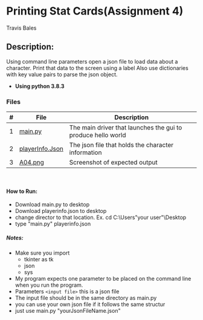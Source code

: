 # Printing Stat Cards(Assignment 4)
Travis Bales

## Description:
Using command line parameters open a json file to load data about a character. Print that data to the screen using a label
Also use dictionaries with key value pairs to parse the json object.
<br>
- **Using python 3.8.3**

### Files

|   #   | File            | Description                                        |
| :---: | --------------- | -------------------------------------------------- |
|1| [main.py](https://github.com/travisbales2304/4443-2D-PyGame-Bales/blob/master/Assignments/A04/Main.py) |The main driver that launches the gui to produce hello world|
|2|[playerInfo.Json](https://github.com/travisbales2304/4443-2D-PyGame-Bales/blob/master/Assignments/A04/playerInfo.json)| The json file that holds the character information|
|3|[A04.png](https://github.com/travisbales2304/4443-2D-PyGame-Bales/blob/master/Assignments/A04/A04.png)|Screenshot of expected output|

<br>

#### How to Run:
  - Download main.py to desktop
  - Download playerinfo.json to desktop
  - change director to that location. Ex. cd C:\Users\"your user"\Desktop
  - type "main.py" playerinfo.json
  
##### Notes:
  - Make sure you import
    - tkinter as tk
    - json
    - sys
  - My program expects one parameter to be placed on the command line when you run the program.
  - Parameters `<input file>` this is a json file
  - The input file should be in the same directory as main.py
  - you can use your own json file if it follows the same structur
  - just use main.py "yourJsonFileName.json"
